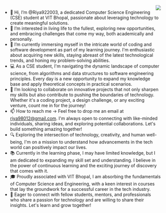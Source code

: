 <img align="right" src="https://visitor-badge.laobi.icu/badge?page_id=Riya922003.Riya922003"/>

- 👋 Hi, I’m @Riya922003, a dedicated Computer Science Engineering (CSE) student at VIT Bhopal, passionate about leveraging technology to create meaningful solutions.
- 👀 I’m interested in living life to the fullest, exploring new opportunities, and embracing challenges that come my way, both academically and personally.
- 🌱 I’m currently immersing myself in the intricate world of coding and software development as part of my learning journey. I'm enthusiastic about acquiring new skills, staying abreast of the latest technological trends, and honing my problem-solving abilities.
- 💻 As a CSE student, I'm navigating the dynamic landscape of computer science, from algorithms and data structures to software engineering principles. Every day is a new opportunity to expand my knowledge base and apply theoretical concepts in practical scenarios.
- 💞️ I’m looking to collaborate on innovative projects that not only sharpen my skills but also contribute to pushing the boundaries of technology. Whether it's a coding project, a design challenge, or any exciting venture, count me in for the journey!
- 📫 How to reach me -> Feel free to drop me an email at riya98012@gmail.com. I'm always open to connecting with like-minded individuals, sharing ideas, and exploring potential collaborations. Let's build something amazing together!
- 🔍 Exploring the intersection of technology, creativity, and human well-being, I'm on a mission to understand how advancements in the tech world can positively impact our lives.
- 📚 Currently in the learning phase, I may have limited knowledge, but I am dedicated to expanding my skill set and understanding. I believe in the power of continuous learning and the exciting journey of discovery that comes with it.
- 🎓 Proudly associated with VIT Bhopal, I am absorbing the fundamentals of Computer Science and Engineering, with a keen interest in courses that lay the groundwork for a successful career in the tech industry.
- 🚀 Eager to connect with fellow students, mentors, and professionals who share a passion for technology and are willing to share their insights. Let's learn and grow together!




<!---
Rohan-Gautam/Rohan-Gautam is a ✨ special ✨ repository because its `README.md` (this file) appears on your GitHub profile.
You can click the Preview link to take a look at your changes.
--->
